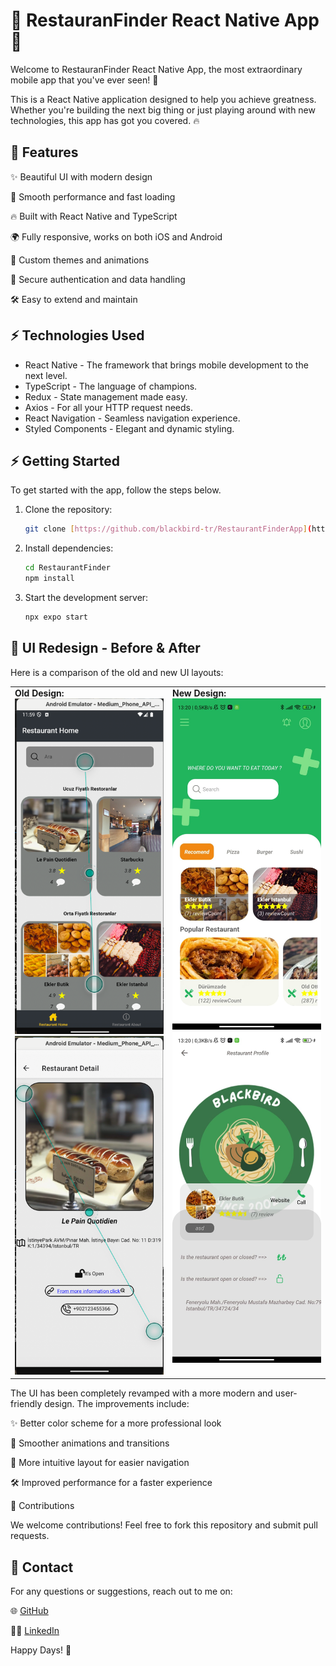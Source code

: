# 🌟 RestauranFinder React Native App 🌟

Welcome to RestauranFinder React Native App, the most extraordinary mobile app that you've ever seen! 🚀

This is a React Native application designed to help you achieve greatness. Whether you're building the next big thing or just playing around with new technologies, this app has got you covered. 🔥

## 📱 Features

✨ Beautiful UI with modern design

🚀 Smooth performance and fast loading

🔥 Built with React Native and TypeScript

🌍 Fully responsive, works on both iOS and Android

🌈 Custom themes and animations

🔐 Secure authentication and data handling

🛠️ Easy to extend and maintain

## ⚡️ Technologies Used

*   React Native - The framework that brings mobile development to the next level.
*   TypeScript - The language of champions.
*   Redux - State management made easy.
*   Axios - For all your HTTP request needs.
*   React Navigation - Seamless navigation experience.
*   Styled Components - Elegant and dynamic styling.

## ⚡️ Getting Started

To get started with the app, follow the steps below.

1.  Clone the repository:

    ```bash
    git clone [https://github.com/blackbird-tr/RestaurantFinderApp](https://github.com/blackbird-tr/RestaurantFinderApp)
    ```

2.  Install dependencies:

    ```bash
    cd RestaurantFinder
    npm install
    ```

3.  Start the development server:

    ```bash
    npx expo start
    ```

## 🎨 UI Redesign - Before & After

Here is a comparison of the old and new UI layouts:

<table>
  <tr>
    <td style="vertical-align: top;">
      <strong>Old Design:</strong><br>
      <img src="https://github.com/blackbird-tr/RestaurantFinderApp/blob/main/assets/images/restold.png" alt="Eski Tasarım 1" width="300"><br>
      <img src="https://github.com/blackbird-tr/RestaurantFinderApp/blob/main/assets/images/restOld2.png" alt="Eski Tasarım 2" width="300">
    </td>
    <td style="vertical-align: top;">
      <strong>New Design:</strong><br>
      <img src="https://github.com/blackbird-tr/RestaurantFinderApp/blob/main/assets/images/restNew.jpeg" alt="Yeni Tasarım 1" width="300"><br>
      <img src="https://github.com/blackbird-tr/RestaurantFinderApp/blob/main/assets/images/restNew2.jpeg" alt="Yeni Tasarım 2" width="300">
    </td>
  </tr>
</table>

The UI has been completely revamped with a more modern and user-friendly design. The improvements include:

✨ Better color scheme for a more professional look

🌈 Smoother animations and transitions

📅 More intuitive layout for easier navigation

🛠️ Improved performance for a faster experience

🔄 Contributions

We welcome contributions! Feel free to fork this repository and submit pull requests.

## 🎉 Contact

For any questions or suggestions, reach out to me on:

🌐 [GitHub]( https://github.com/blackbird-tr)  

👨‍🎓 [LinkedIn](www.linkedin.com/in/evren-blackbird-0a4601264)  

Happy Days! 🚀
